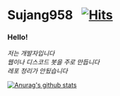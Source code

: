 # Sujang958 &nbsp; [![Hits](https://hits.seeyoufarm.com/api/count/incr/badge.svg?url=https%3A%2F%2Fgithub.com%2Fsujang958%2Fhit-counter&count_bg=%2379C83D&title_bg=%23555555&icon=&icon_color=%23E7E7E7&title=hits&edge_flat=false)](https://hits.seeyoufarm.com)

### Hello!

<p>
  <em>
    저는 개발자입니다 <br>
    웹이나 디스코드 봇을 주로 만듭니다<br>
    레포 정리가 안됬습니다
  </em>  
</p>

[![Anurag's github stats](https://github-readme-stats.vercel.app/api?username=sujang958)](https://github.com/anuraghazra/github-readme-stats)

